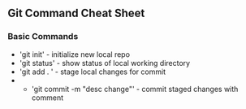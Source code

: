 ## Git Command Cheat Sheet

### Basic Commands
* 'git init' - initialize new local repo
* 'git status' - show status of local working directory
* 'git add . ' - stage local changes for commit
* - 'git commit -m "desc change"' - commit staged changes with comment
